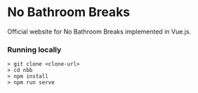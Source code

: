 # No Bathroom Breaks

Official website for No Bathroom Breaks implemented in Vue.js.

### Running locally

```
> git clone <clone-url>
> cd nbb
> npm install
> npm run serve
```
